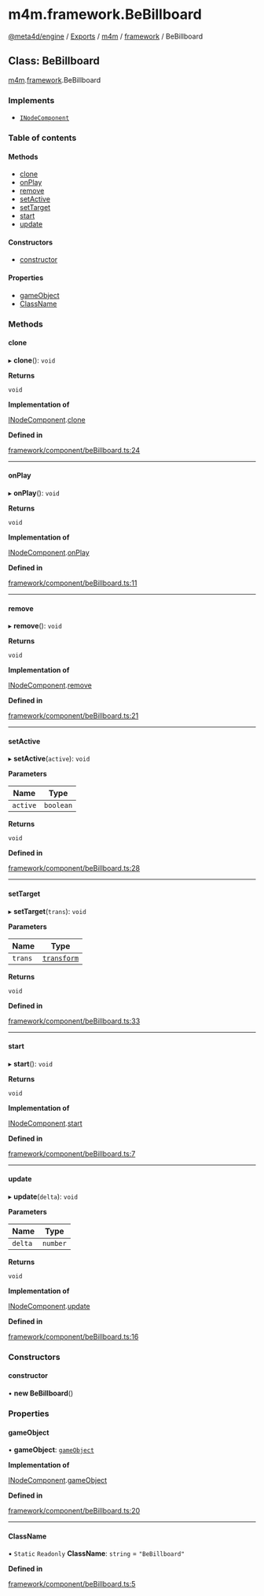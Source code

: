 # m4m.framework.BeBillboard

[@meta4d/engine](../) / [Exports](../modules/) / [m4m](../modules/m4m.md) / [framework](../modules/m4m.framework.md) / BeBillboard

## Class: BeBillboard

[m4m](../modules/m4m.md).[framework](../modules/m4m.framework.md).BeBillboard

### Implements

* [`INodeComponent`](../interfaces/m4m.framework.INodeComponent.md)

### Table of contents

#### Methods

* [clone](m4m.framework.BeBillboard.md#clone)
* [onPlay](m4m.framework.BeBillboard.md#onplay)
* [remove](m4m.framework.BeBillboard.md#remove)
* [setActive](m4m.framework.BeBillboard.md#setactive)
* [setTarget](m4m.framework.BeBillboard.md#settarget)
* [start](m4m.framework.BeBillboard.md#start)
* [update](m4m.framework.BeBillboard.md#update)

#### Constructors

* [constructor](m4m.framework.BeBillboard.md#constructor)

#### Properties

* [gameObject](m4m.framework.BeBillboard.md#gameobject)
* [ClassName](m4m.framework.BeBillboard.md#classname)

### Methods

#### clone

▸ **clone**(): `void`

**Returns**

`void`

**Implementation of**

[INodeComponent](../interfaces/m4m.framework.INodeComponent.md).[clone](../interfaces/m4m.framework.INodeComponent.md#clone)

**Defined in**

[framework/component/beBillboard.ts:24](https://github.com/meta4d-me/meta4d-engine/blob/cf6bfe6/src/framework/component/beBillboard.ts#L24)

***

#### onPlay

▸ **onPlay**(): `void`

**Returns**

`void`

**Implementation of**

[INodeComponent](../interfaces/m4m.framework.INodeComponent.md).[onPlay](../interfaces/m4m.framework.INodeComponent.md#onplay)

**Defined in**

[framework/component/beBillboard.ts:11](https://github.com/meta4d-me/meta4d-engine/blob/cf6bfe6/src/framework/component/beBillboard.ts#L11)

***

#### remove

▸ **remove**(): `void`

**Returns**

`void`

**Implementation of**

[INodeComponent](../interfaces/m4m.framework.INodeComponent.md).[remove](../interfaces/m4m.framework.INodeComponent.md#remove)

**Defined in**

[framework/component/beBillboard.ts:21](https://github.com/meta4d-me/meta4d-engine/blob/cf6bfe6/src/framework/component/beBillboard.ts#L21)

***

#### setActive

▸ **setActive**(`active`): `void`

**Parameters**

| Name     | Type      |
| -------- | --------- |
| `active` | `boolean` |

**Returns**

`void`

**Defined in**

[framework/component/beBillboard.ts:28](https://github.com/meta4d-me/meta4d-engine/blob/cf6bfe6/src/framework/component/beBillboard.ts#L28)

***

#### setTarget

▸ **setTarget**(`trans`): `void`

**Parameters**

| Name    | Type                                      |
| ------- | ----------------------------------------- |
| `trans` | [`transform`](m4m.framework.transform.md) |

**Returns**

`void`

**Defined in**

[framework/component/beBillboard.ts:33](https://github.com/meta4d-me/meta4d-engine/blob/cf6bfe6/src/framework/component/beBillboard.ts#L33)

***

#### start

▸ **start**(): `void`

**Returns**

`void`

**Implementation of**

[INodeComponent](../interfaces/m4m.framework.INodeComponent.md).[start](../interfaces/m4m.framework.INodeComponent.md#start)

**Defined in**

[framework/component/beBillboard.ts:7](https://github.com/meta4d-me/meta4d-engine/blob/cf6bfe6/src/framework/component/beBillboard.ts#L7)

***

#### update

▸ **update**(`delta`): `void`

**Parameters**

| Name    | Type     |
| ------- | -------- |
| `delta` | `number` |

**Returns**

`void`

**Implementation of**

[INodeComponent](../interfaces/m4m.framework.INodeComponent.md).[update](../interfaces/m4m.framework.INodeComponent.md#update)

**Defined in**

[framework/component/beBillboard.ts:16](https://github.com/meta4d-me/meta4d-engine/blob/cf6bfe6/src/framework/component/beBillboard.ts#L16)

### Constructors

#### constructor

• **new BeBillboard**()

### Properties

#### gameObject

• **gameObject**: [`gameObject`](m4m.framework.gameObject.md)

**Implementation of**

[INodeComponent](../interfaces/m4m.framework.INodeComponent.md).[gameObject](../interfaces/m4m.framework.INodeComponent.md#gameobject)

**Defined in**

[framework/component/beBillboard.ts:20](https://github.com/meta4d-me/meta4d-engine/blob/cf6bfe6/src/framework/component/beBillboard.ts#L20)

***

#### ClassName

▪ `Static` `Readonly` **ClassName**: `string` = `"BeBillboard"`

**Defined in**

[framework/component/beBillboard.ts:5](https://github.com/meta4d-me/meta4d-engine/blob/cf6bfe6/src/framework/component/beBillboard.ts#L5)
